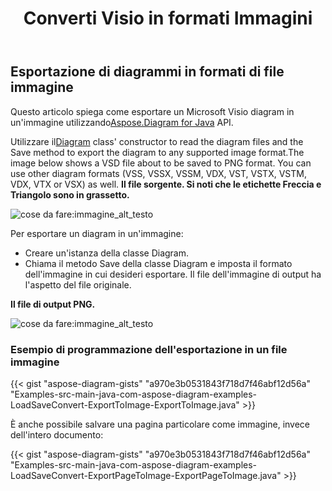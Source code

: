 ﻿---
title:  Converti Visio in formati Immagini
linktitle: Converti Visio in immagini
type: docs
weight: 20
url: /it/java/convert-visio-to-image/
description: This topic show you how to Aspose.Diagram allows to convert Visio to various images formats. Convert Visio,VSD, VSS, VDW, VST, VSDX, VSSX, VSTX, VSDM, VSTM,VSSM to PNG, JPEG, BMP images with a few lines of code.
---
## **Esportazione di diagrammi in formati di file immagine**
 Questo articolo spiega come esportare un Microsoft Visio diagram in un'immagine utilizzando[Aspose.Diagram for Java](https://products.aspose.com/diagram/java/) API.

 Utilizzare il[Diagram](https://reference.aspose.com/diagram/java/com.aspose.diagram/diagram) class' constructor to read the diagram files and the Save method to export the diagram to any supported image format.The image below shows a VSD file about to be saved to PNG format. You can use other diagram formats (VSS, VSSX, VSSM, VDX, VST, VSTX, VSTM, VDX, VTX or VSX) as well.
**Il file sorgente. Si noti che le etichette Freccia e Triangolo sono in grassetto.**

![cose da fare:immagine_alt_testo](http://i.imgur.com/WOV36ek.png)

Per esportare un diagram in un'immagine:

- Creare un'istanza della classe Diagram.
- Chiama il metodo Save della classe Diagram e imposta il formato dell'immagine in cui desideri esportare. Il file dell'immagine di output ha l'aspetto del file originale.

**Il file di output PNG.**

![cose da fare:immagine_alt_testo](http://i.imgur.com/WOV36ek.png)
### **Esempio di programmazione dell'esportazione in un file immagine**
{{< gist "aspose-diagram-gists" "a970e3b0531843f718d7f46abf12d56a" "Examples-src-main-java-com-aspose-diagram-examples-LoadSaveConvert-ExportToImage-ExportToImage.java" >}}

È anche possibile salvare una pagina particolare come immagine, invece dell'intero documento:

{{< gist "aspose-diagram-gists" "a970e3b0531843f718d7f46abf12d56a" "Examples-src-main-java-com-aspose-diagram-examples-LoadSaveConvert-ExportPageToImage-ExportPageToImage.java" >}}